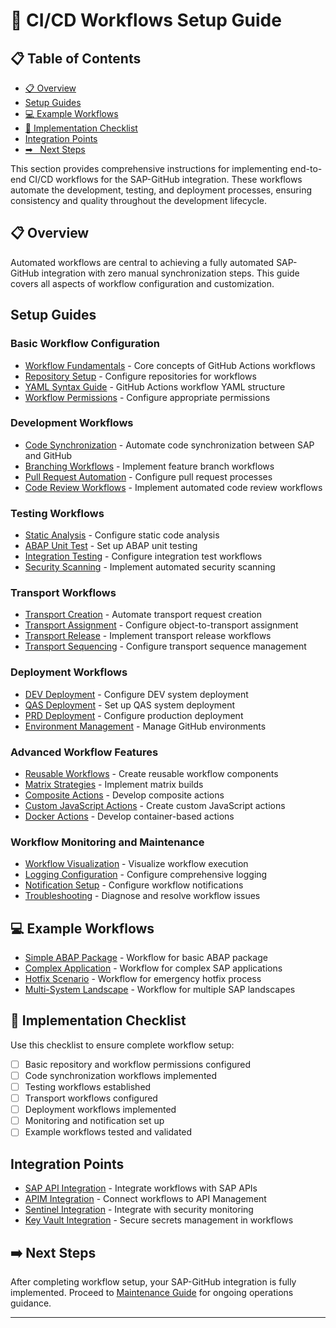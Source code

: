 # 📄 CI/CD Workflows Setup Guide

## 📋 Table of Contents

- [📋 Overview](#overview)
- [Setup Guides](#setup-guides)
- [💻 Example Workflows](#example-workflows)
- [🔧 Implementation Checklist](#implementation-checklist)
- [Integration Points](#integration-points)
- [➡
️ ️ Next Steps](#next-steps)


This section provides comprehensive instructions for implementing end-to-end CI/CD workflows for the SAP-GitHub integration. These workflows automate the development, testing, and deployment processes, ensuring consistency and quality throughout the development lifecycle.

## 📋 Overview

Automated workflows are central to achieving a fully automated SAP-GitHub integration with zero manual synchronization steps. This guide covers all aspects of workflow configuration and customization.

## Setup Guides

### Basic Workflow Configuration

* [Workflow Fundamentals](./workflow-fundamentals.md) - Core concepts of GitHub Actions workflows
* [Repository Setup](./repository-setup.md) - Configure repositories for workflows
* [YAML Syntax Guide](./yaml-syntax.md) - GitHub Actions workflow YAML structure
* [Workflow Permissions](./workflow-permissions.md) - Configure appropriate permissions

### Development Workflows

* [Code Synchronization](./code-sync.md) - Automate code synchronization between SAP and GitHub
* [Branching Workflows](./branch-workflows.md) - Implement feature branch workflows
* [Pull Request Automation](./pr-automation.md) - Configure pull request processes
* [Code Review Workflows](./code-review.md) - Implement automated code review workflows

### Testing Workflows

* [Static Analysis](./static-analysis.md) - Configure static code analysis
* [ABAP Unit Test](./abap-unit.md) - Set up ABAP unit testing
* [Integration Testing](./integration-testing.md) - Configure integration test workflows
* [Security Scanning](./security-scanning.md) - Implement automated security scanning

### Transport Workflows

* [Transport Creation](./transport-creation.md) - Automate transport request creation
* [Transport Assignment](./transport-assignment.md) - Configure object-to-transport assignment
* [Transport Release](./transport-release.md) - Implement transport release workflows
* [Transport Sequencing](./transport-sequencing.md) - Configure transport sequence management

### Deployment Workflows

* [DEV Deployment](./dev-deployment.md) - Configure DEV system deployment
* [QAS Deployment](./qas-deployment.md) - Set up QAS system deployment
* [PRD Deployment](./prd-deployment.md) - Configure production deployment
* [Environment Management](./environment-management.md) - Manage GitHub environments

### Advanced Workflow Features

* [Reusable Workflows](./reusable-workflows.md) - Create reusable workflow components
* [Matrix Strategies](./matrix-strategies.md) - Implement matrix builds
* [Composite Actions](./composite-actions.md) - Develop composite actions
* [Custom JavaScript Actions](./javascript-actions.md) - Create custom JavaScript actions
* [Docker Actions](./docker-actions.md) - Develop container-based actions

### Workflow Monitoring and Maintenance

* [Workflow Visualization](./workflow-visualization.md) - Visualize workflow execution
* [Logging Configuration](./logging-config.md) - Configure comprehensive logging
* [Notification Setup](./notifications.md) - Configure workflow notifications
* [Troubleshooting](./troubleshooting.md) - Diagnose and resolve workflow issues

## 💻 Example Workflows

* [Simple ABAP Package](./examples/simple-package.md) - Workflow for basic ABAP package
* [Complex Application](./examples/complex-app.md) - Workflow for complex SAP applications
* [Hotfix Scenario](./examples/hotfix.md) - Workflow for emergency hotfix process
* [Multi-System Landscape](./examples/multi-system.md) - Workflow for multiple SAP landscapes

## 🔧 Implementation Checklist

Use this checklist to ensure complete workflow setup:

- [ ] Basic repository and workflow permissions configured
- [ ] Code synchronization workflows implemented
- [ ] Testing workflows established
- [ ] Transport workflows configured
- [ ] Deployment workflows implemented
- [ ] Monitoring and notification set up
- [ ] Example workflows tested and validated

## Integration Points

* [SAP API Integration](./sap-api-integration.md) - Integrate workflows with SAP APIs
* [APIM Integration](./apim-integration.md) - Connect workflows to API Management
* [Sentinel Integration](./sentinel-integration.md) - Integrate with security monitoring
* [Key Vault Integration](./key-vault.md) - Secure secrets management in workflows

## ➡️ Next Steps

After completing workflow setup, your SAP-GitHub integration is fully implemented. Proceed to [Maintenance Guide](../../maintenance/index.md) for ongoing operations guidance.

---




